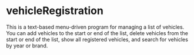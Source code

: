 # vehicleRegistration

This is a text-based menu-driven program for managing a list of vehicles. 
You can add vehicles to the start or end of the list, delete vehicles from the start or end of the list, show all registered vehicles, and search for vehicles by year or brand.